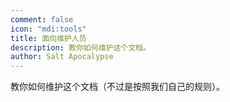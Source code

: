 ```yaml
---
comment: false
icon: "mdi:tools"
title: 面向维护人员
description: 教你如何维护这个文档。
author: Salt Apocalypse
---
```


教你如何维护这个文档（不过是按照我们自己的规则）。

<div class="catalog-display-container">
  <Catalog base='/developer/' />
</div>
